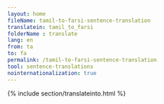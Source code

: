 ```yaml
---
layout: home
fileName: tamil-to-farsi-sentence-translation
translatein: tamil_to_farsi
folderName : translate
lang: en
from: ta
to: fa
permalink: /tamil-to-farsi-sentence-translation
tool: sentence-translations
nointernationalization: true
---
```

{% include section/translateinto.html %}

